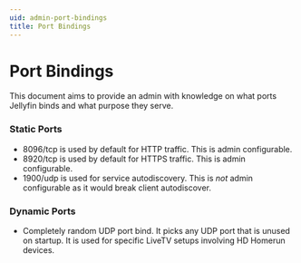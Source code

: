 ```yaml
---
uid: admin-port-bindings
title: Port Bindings
---
```


# Port Bindings

This document aims to provide an admin with knowledge on what ports Jellyfin binds and what purpose they serve.

### Static Ports

* 8096/tcp is used by default for HTTP traffic. This is admin configurable.
* 8920/tcp is used by default for HTTPS traffic. This is admin configurable.
* 1900/udp is used for service autodiscovery. This is _not_ admin configurable as it would break client autodiscover.

### Dynamic Ports

* Completely random UDP port bind. It picks any UDP port that is unused on startup. It is used for specific LiveTV setups involving HD Homerun devices.

